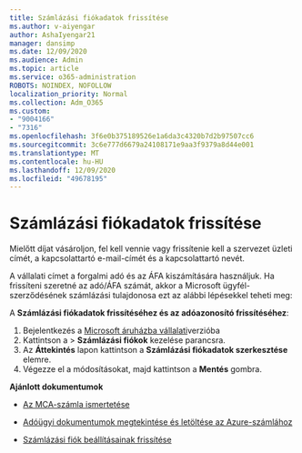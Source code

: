 ```yaml
---
title: Számlázási fiókadatok frissítése
ms.author: v-aiyengar
author: AshaIyengar21
manager: dansimp
ms.date: 12/09/2020
ms.audience: Admin
ms.topic: article
ms.service: o365-administration
ROBOTS: NOINDEX, NOFOLLOW
localization_priority: Normal
ms.collection: Adm_O365
ms.custom:
- "9004166"
- "7316"
ms.openlocfilehash: 3f6e0b375189526e1a6da3c4320b7d2b97507cc6
ms.sourcegitcommit: 3c6e777d6679a24108171e9aa3f9379a8d44e001
ms.translationtype: MT
ms.contentlocale: hu-HU
ms.lasthandoff: 12/09/2020
ms.locfileid: "49678195"
---
```

# <a name="how-to-update-billing-account-information"></a>Számlázási fiókadatok frissítése

Mielőtt díjat vásároljon, fel kell vennie vagy frissítenie kell a szervezet üzleti címét, a kapcsolattartó e-mail-címét és a kapcsolattartó nevét.

A vállalati címet a forgalmi adó és az ÁFA kiszámítására használjuk. Ha frissíteni szeretné az adó/ÁFA számát, akkor a Microsoft ügyfél-szerződésének számlázási tulajdonosa ezt az alábbi lépésekkel teheti meg:

A **Számlázási fiókadatok frissítéséhez és az adóazonosító frissítéséhez**:

1. Bejelentkezés a [Microsoft áruházba vállalati](https://businessstore.microsoft.com/)verzióba
1. Kattintson a  >  **Számlázási fiókok** kezelése parancsra.
1. Az **Áttekintés** lapon kattintson a **Számlázási fiókadatok szerkesztése** elemre.
1. Végezze el a módosításokat, majd kattintson a **Mentés** gombra. 

**Ajánlott dokumentumok**

- [Az MCA-számla ismertetése](https://docs.microsoft.com/azure/cost-management-billing/understand/mca-understand-your-invoice)

- [Adóügyi dokumentumok megtekintése és letöltése az Azure-számlához](https://docs.microsoft.com/azure/cost-management-billing/understand/mca-download-tax-document)

- [Számlázási fiók beállításainak frissítése](https://docs.microsoft.com/microsoft-store/update-microsoft-store-for-business-account-settings)  
